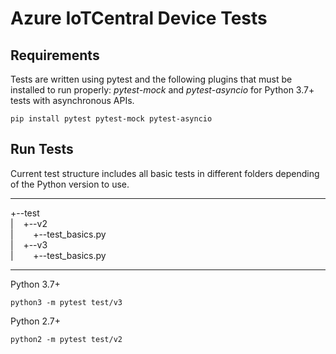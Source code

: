 # Azure IoTCentral Device Tests

## Requirements
Tests are written using pytest and the following plugins that must be installed to run properly: _pytest-mock_ and _pytest-asyncio_ for Python 3.7+ tests with asynchronous APIs.

```Shell
pip install pytest pytest-mock pytest-asyncio
```

## Run Tests
Current test structure includes all basic tests in different folders depending of the Python version to use.

---
+--test  
|&nbsp;&nbsp;&nbsp;&nbsp;+--v2  
|&nbsp;&nbsp;&nbsp;&nbsp;&nbsp;&nbsp;&nbsp;&nbsp;+--test_basics.py  
|&nbsp;&nbsp;&nbsp;&nbsp;+--v3  
|&nbsp;&nbsp;&nbsp;&nbsp;&nbsp;&nbsp;&nbsp;&nbsp;+--test_basics.py

---

Python 3.7+
```
python3 -m pytest test/v3
```

Python 2.7+
```
python2 -m pytest test/v2
```